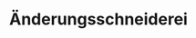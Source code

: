 ---
title: "Änderungsschneiderei"
url: /schwalbach-am-taunus/aenderungsschneiderei/
shop: Schneiderei
---